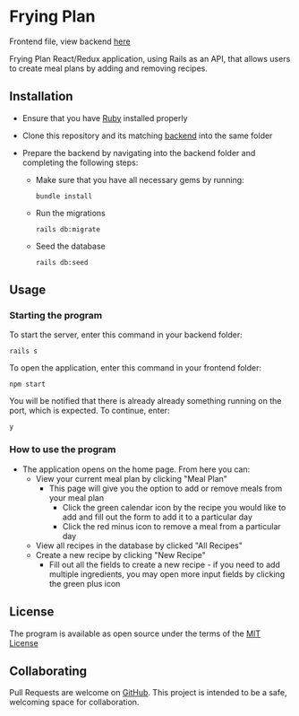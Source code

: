 # Frying Plan

Frontend file, view backend [here](https://github.com/rebeccahickson/frying-plan-backend)

Frying Plan React/Redux application, using Rails as an API, that allows users to create meal plans by adding and removing recipes.

## Installation

- Ensure that you have [Ruby](https://www.ruby-lang.org/en/downloads/) installed properly
- Clone this repository and its matching [backend](https://github.com/rebeccahickson/frying-plan-backend) into the same folder
- Prepare the backend by navigating into the backend folder and completing the following steps:

  - Make sure that you have all necessary gems by running:

    ```
    bundle install
    ```

  - Run the migrations

    ```
    rails db:migrate
    ```

  - Seed the database

    ```
    rails db:seed
    ```

## Usage

### Starting the program

To start the server, enter this command in your backend folder:

```
rails s
```

To open the application, enter this command in your frontend folder:

```
npm start
```

You will be notified that there is already already something running on the port, which is expected. To continue, enter:

```
y
```

### How to use the program

- The application opens on the home page. From here you can:
  - View your current meal plan by clicking "Meal Plan"
    - This page will give you the option to add or remove meals from your meal plan
      - Click the green calendar icon by the recipe you would like to add and fill out the form to add it to a particular day
      - Click the red minus icon to remove a meal from a particular day
  - View all recipes in the database by clicked "All Recipes"
  - Create a new recipe by clicking "New Recipe"
    - Fill out all the fields to create a new recipe - if you need to add multiple ingredients, you may open more input fields by clicking the green plus icon

## License

The program is available as open source under the terms of the [MIT License](https://opensource.org/licenses/MIT)

## Collaborating

Pull Requests are welcome on [GitHub](https://github.com/rebeccahickson/frying-plan-frontend). This project is intended to be a safe, welcoming space for collaboration.
